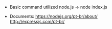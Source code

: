 - Basic command utilized node.js -> node index.js

* Documents:
https://nodejs.org/pt-br/about/ </br>
http://expressjs.com/pt-br/